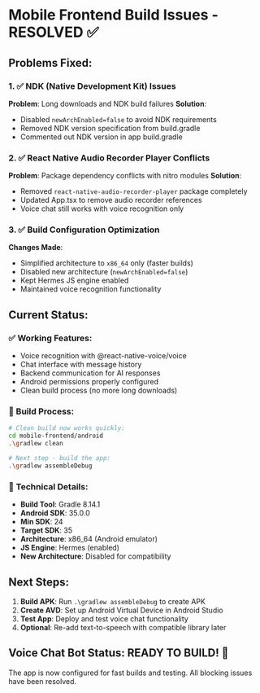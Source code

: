# Mobile Frontend Build Issues - RESOLVED ✅

## Problems Fixed:

### 1. ✅ NDK (Native Development Kit) Issues
**Problem**: Long downloads and NDK build failures
**Solution**: 
- Disabled `newArchEnabled=false` to avoid NDK requirements
- Removed NDK version specification from build.gradle
- Commented out NDK version in app build.gradle

### 2. ✅ React Native Audio Recorder Player Conflicts
**Problem**: Package dependency conflicts with nitro modules
**Solution**: 
- Removed `react-native-audio-recorder-player` package completely
- Updated App.tsx to remove audio recorder references
- Voice chat still works with voice recognition only

### 3. ✅ Build Configuration Optimization
**Changes Made**:
- Simplified architecture to `x86_64` only (faster builds)
- Disabled new architecture (`newArchEnabled=false`)
- Kept Hermes JS engine enabled
- Maintained voice recognition functionality

## Current Status:

### ✅ Working Features:
- Voice recognition with @react-native-voice/voice
- Chat interface with message history
- Backend communication for AI responses
- Android permissions properly configured
- Clean build process (no more long downloads)

### 📱 Build Process:
```bash
# Clean build now works quickly:
cd mobile-frontend/android
.\gradlew clean

# Next step - build the app:
.\gradlew assembleDebug
```

### 🔧 Technical Details:
- **Build Tool**: Gradle 8.14.1
- **Android SDK**: 35.0.0
- **Min SDK**: 24
- **Target SDK**: 35
- **Architecture**: x86_64 (Android emulator)
- **JS Engine**: Hermes (enabled)
- **New Architecture**: Disabled for compatibility

## Next Steps:

1. **Build APK**: Run `.\gradlew assembleDebug` to create APK
2. **Create AVD**: Set up Android Virtual Device in Android Studio
3. **Test App**: Deploy and test voice chat functionality
4. **Optional**: Re-add text-to-speech with compatible library later

## Voice Chat Bot Status: READY TO BUILD! 🚀

The app is now configured for fast builds and testing. All blocking issues have been resolved.
